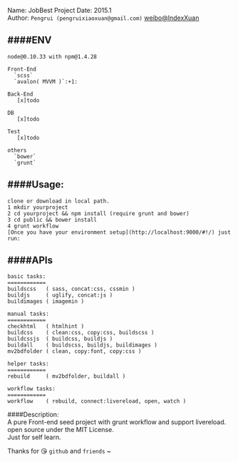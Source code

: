 Name:    JobBest Project 
Date:    2015.1  
Author:  `Pengrui (pengruixiaoxuan@gmail.com)` [weibo@IndexXuan](http://weibo.com/u/3180300392 "IndexXuan")  

####ENV
---------
    node@0.10.33 with npm@1.4.28

    Front-End
      `scss`
      `avalon( MVVM )`:+1:

    Back-End
       [x]todo 

    DB
       [x]todo 
      
    Test
       [x]todo 

    others
      `bower`
      `grunt`
     
####Usage:  
---------
    clone or download in local path.  
    1 mkdir yourproject  
    2 cd yourproject && npm install (require grunt and bower)  
    3 cd public && bower install  
    4 grunt workflow   
    [Once you have your environment setup](http://localhost:9000/#!/) just run:

####APIs
---------
    basic tasks:
    ============
    buildscss   ( sass, concat:css, cssmin )  
    buildjs     ( uglify, concat:js )  
    buildimages ( imagemin )  

    manual tasks:
    ============
    checkhtml   ( htmlhint )  
    buildcss    ( clean:css, copy:css, buildscss )  
    buildcssjs  ( buildcss, buildjs )  
    buildall    ( buildscss, buildjs, buildimages )  
    mv2bdfolder ( clean, copy:font, copy:css )  

    helper tasks:  
    ============
    rebuild     ( mv2bdfolder, buildall )  

    workflow tasks:  
    ============
    workflow    ( rebuild, connect:livereload, open, watch )   


####Description:  
    A pure Front-end seed project with grunt workflow and support livereload.  
    open source under the MIT License.  
    Just for self learn.  

Thanks for :kissing_heart: `github` and `friends` ~



